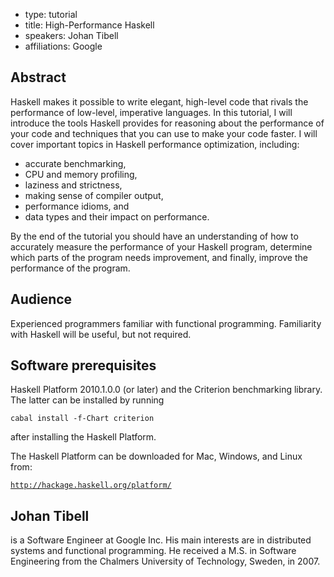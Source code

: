 - type: tutorial
- title: High-Performance Haskell
- speakers: Johan Tibell
- affiliations: Google


## Abstract
Haskell makes it possible to write elegant, high-level code that
rivals the performance of low-level, imperative languages. In this
tutorial, I will introduce the tools Haskell provides for reasoning
about the performance of your code and techniques that you can use to
make your code faster. I will cover important topics in Haskell
performance optimization, including:

- accurate benchmarking,
- CPU and memory profiling,
- laziness and strictness,
- making sense of compiler output,
- performance idioms, and
- data types and their impact on performance.

By the end of the tutorial you should have an understanding of how to
accurately measure the performance of your Haskell program, determine
which parts of the program needs improvement, and finally, improve the
performance of the program.

## Audience
Experienced programmers familiar with functional
programming. Familiarity with Haskell will be useful, but not
required.

## Software prerequisites
Haskell Platform 2010.1.0.0 \(or later\) and the Criterion benchmarking
library. The latter can be installed by running 

`cabal install -f-Chart criterion`

after installing the Haskell Platform.

The Haskell Platform can be downloaded for Mac, Windows, and Linux from:

[`http://hackage.haskell.org/platform/`](http://hackage.haskell.org/platform/)

## Johan Tibell
is a Software Engineer at Google Inc. His main
interests are in distributed systems and functional programming. He
received a M.S. in Software Engineering from the Chalmers University
of Technology, Sweden, in 2007.
